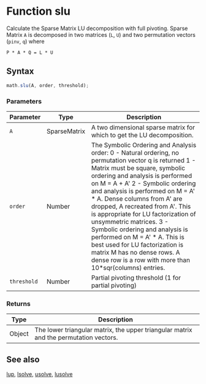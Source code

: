 <!-- Note: This file is automatically generated from source code comments. Changes made in this file will be overridden. -->

# Function slu

Calculate the Sparse Matrix LU decomposition with full pivoting. Sparse Matrix `A` is decomposed in two matrices (`L`, `U`) and two permutation vectors (`pinv`, `q`) where

`P * A * Q = L * U`


## Syntax

```js
math.slu(A, order, threshold);
```

### Parameters

Parameter | Type | Description
--------- | ---- | -----------
`A` | SparseMatrix | A two dimensional sparse matrix for which to get the LU decomposition.
`order` | Number | The Symbolic Ordering and Analysis order: 0 - Natural ordering, no permutation vector q is returned 1 - Matrix must be square, symbolic ordering and analysis is performed on M = A + A' 2 - Symbolic ordering and analysis is performed on M = A' * A. Dense columns from A' are dropped, A recreated from A'. This is appropriate for LU factorization of unsymmetric matrices. 3 - Symbolic ordering and analysis is performed on M = A' * A. This is best used for LU factorization is matrix M has no dense rows. A dense row is a row with more than 10*sqr(columns) entries.
`threshold` | Number | Partial pivoting threshold (1 for partial pivoting)

### Returns

Type | Description
---- | -----------
Object | The lower triangular matrix, the upper triangular matrix and the permutation vectors.


## See also

[lup](lup.md),
[lsolve](lsolve.md),
[usolve](usolve.md),
[lusolve](lusolve.md)
